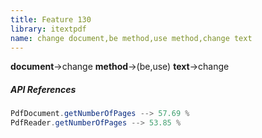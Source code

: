 ```yaml
---
title: Feature 130
library: itextpdf
name: change document,be method,use method,change text
---
```


**document**->change **method**->(be,use) **text**->change 

##### API References

```java
PdfDocument.getNumberOfPages --> 57.69 %
PdfReader.getNumberOfPages --> 53.85 %
```
